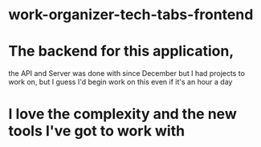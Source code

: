 # work-organizer-tech-tabs-frontend
# The backend for this application, 
the API and Server was done with since December but I had projects to work on, 
but I guess I'd begin work on this  even if it's an hour a day
# I love the complexity and the new tools I've got to work with
